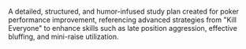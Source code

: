 A detailed, structured, and humor-infused study plan created for poker performance improvement, referencing advanced strategies from "Kill Everyone" to enhance skills such as late position aggression, effective bluffing, and mini-raise utilization.
